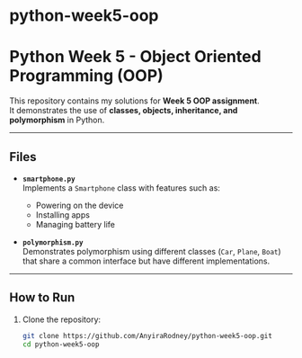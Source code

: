 # python-week5-oop
# Python Week 5 - Object Oriented Programming (OOP)

This repository contains my solutions for **Week 5 OOP assignment**.  
It demonstrates the use of **classes, objects, inheritance, and polymorphism** in Python.

---

## Files
- **`smartphone.py`**  
  Implements a `Smartphone` class with features such as:
  - Powering on the device
  - Installing apps
  - Managing battery life

- **`polymorphism.py`**  
  Demonstrates polymorphism using different classes (`Car`, `Plane`, `Boat`) that share a common interface but have different implementations.

---

## How to Run
1. Clone the repository:
   ```bash
   git clone https://github.com/AnyiraRodney/python-week5-oop.git
   cd python-week5-oop
